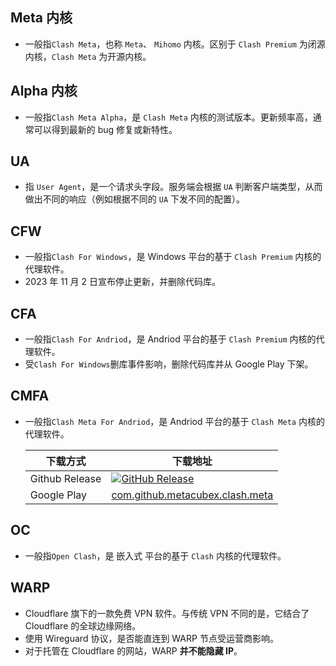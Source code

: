 ## Meta 内核

- 一般指`Clash Meta`，也称 `Meta`、 `Mihomo` 内核。区别于 `Clash Premium` 为闭源内核，`Clash Meta` 为开源内核。

## Alpha 内核

- 一般指`Clash Meta Alpha`，是 `Clash Meta` 内核的测试版本。更新频率高，通常可以得到最新的 bug 修复或新特性。

## UA

- 指 `User Agent`，是一个请求头字段。服务端会根据 `UA` 判断客户端类型，从而做出不同的响应（例如根据不同的 `UA` 下发不同的配置）。

## CFW

- 一般指`Clash For Windows`，是 Windows 平台的基于 `Clash Premium` 内核的代理软件。
- 2023 年 11 月 2 日宣布停止更新，并删除代码库。

## CFA

- 一般指`Clash For Andriod`，是 Andriod 平台的基于 `Clash Premium` 内核的代理软件。
- 受`Clash For Windows`删库事件影响，删除代码库并从 Google Play 下架。

## CMFA

- 一般指`Clash Meta For Andriod`，是 Andriod 平台的基于 `Clash Meta` 内核的代理软件。

  | 下载方式       | 下载地址                                                                                                                                                                                              |
  | -------------- | ----------------------------------------------------------------------------------------------------------------------------------------------------------------------------------------------------- |
  | Github Release | <a href='https://github.com/MetaCubeX/ClashMetaForAndroid/releases/latest' target="_blank"><img alt="GitHub Release" src="https://img.shields.io/github/v/release/MetaCubeX/ClashMetaForAndroid"></a> |
  | Google Play    | <a href='https://play.google.com/store/apps/details?id=com.github.metacubex.clash.meta' target="_blank">com.github.metacubex.clash.meta</a>                                                           |

## OC

- 一般指`Open Clash`，是 嵌入式 平台的基于 `Clash` 内核的代理软件。

## WARP

- Cloudflare 旗下的一款免费 VPN 软件。与传统 VPN 不同的是，它结合了 Cloudflare 的全球边缘网络。
- 使用 Wireguard 协议，是否能直连到 WARP 节点受运营商影响。
- 对于托管在 Cloudflare 的网站，WARP **并不能隐藏 IP**。
